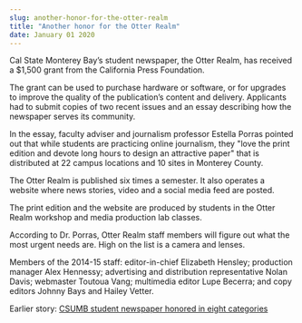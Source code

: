 ```yaml
---
slug: another-honor-for-the-otter-realm
title: "Another honor for the Otter Realm"
date: January 01 2020
---
```


<p>Cal State Monterey Bay’s student newspaper, the Otter Realm, has received a $1,500 grant from the California Press Foundation.</p><p>The grant can be used to purchase hardware or software, or for upgrades to improve the quality of the publication’s content and delivery. Applicants had to submit copies of two recent issues and an essay describing how the newspaper serves its community.
</p><p>In the essay, faculty adviser and journalism professor Estella Porras pointed out that while students are practicing online journalism, they "love the print edition and devote long hours to design an attractive paper" that is distributed at 22 campus locations and 10 sites in Monterey County.
</p><p>The Otter Realm is published six times a semester. It also operates a website where news stories, video and a social media feed are posted.

The print edition and the website are produced by students in the Otter Realm workshop and media production lab classes.
</p><p>According to Dr. Porras, Otter Realm staff members will figure out what the most urgent needs are. High on the list is a camera and lenses.
</p><p>Members of the 2014&#45;15 staff: editor&#45;in&#45;chief Elizabeth Hensley; production manager Alex Hennessy; advertising and distribution representative Nolan Davis; webmaster Toutoua Vang; multimedia editor Lupe Becerra; and copy editors Johnny Bays and Hailey Vetter.
</p><p>Earlier story: <a href="https://csumb.edu/news/otter&#45;realm&#45;hauls&#45;awards&#45;collegiate&#45;media&#45;event?_search=Otter+Realm">CSUMB student newspaper honored in eight categories</a>
</p>
